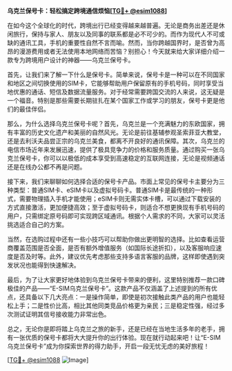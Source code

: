**乌克兰保号卡：轻松搞定跨境通信烦恼[[TG💪+ @esim1088](https://t.me/s/esim1088)]**

在如今这个全球化的时代，跨境出行已经变得越来越普遍。无论是商务出差还是休闲旅行，保持与家人、朋友以及同事的联系都是必不可少的。而作为现代人不可或缺的通讯工具，手机的重要性自然不言而喻。然而，当你跨越国界时，是否曾为高昂的漫游费用或者无法使用本地网络而苦恼？别担心！今天就来给大家详细介绍一款专为跨境用户设计的神器——乌克兰保号卡。

首先，让我们来了解一下什么是保号卡。简单来说，保号卡是一种可以在不同国家和地区之间切换使用的SIM卡，它能够帮助用户保留原有的手机号码，同时享受当地优惠的通话、短信及数据流量服务。对于经常需要跨国交流的人来说，这无疑是一个福音。特别是那些需要长期驻扎在某个国家工作或学习的朋友，保号卡更是他们的最佳伴侣。

那么，为什么选择乌克兰保号卡呢？首先，乌克兰是一个充满魅力的东欧国家，拥有丰富的历史文化遗产和美丽的自然风光。无论是前往基辅参观圣索菲亚大教堂，还是去利沃夫品尝正宗的乌克兰美食，都离不开良好的通讯保障。其次，乌克兰的电信市场近年来发展迅速，提供了极具竞争力的价格和服务质量。通过购买一张乌克兰保号卡，你可以以极低的成本享受到高速稳定的互联网连接，无论是视频通话还是在线办公都不再是问题。

接下来，我们来聊聊如何选择合适的保号卡产品。市面上常见的保号卡主要分为三种类型：普通SIM卡、eSIM卡以及虚拟号码卡。普通SIM卡是最传统的一种形式，需要物理插入手机才能使用；eSIM卡则无需实体卡槽，可以通过下载安装的方式直接激活，更加便捷高效；至于虚拟号码卡，则适合不想更换现有手机号码的用户，只需绑定原号码即可实现跨区域通讯。根据个人需求的不同，大家可以灵活挑选适合自己的方案。

当然，在选购过程中还有一些小技巧可以帮助你做出更明智的选择。比如查看运营商覆盖范围是否全面，是否有额外增值服务（如国际长途折扣），以及客服响应速度是否及时等。此外，建议优先考虑那些支持多语言客服的品牌，这样即使遇到突发状况也能得到快速解决。

最后，为了让大家更好地体验到乌克兰保号卡带来的便利，这里特别推荐一款口碑极佳的产品——“E-SIM乌克兰保号卡”。这款产品不仅涵盖了上述提到的所有优点，还具备以下几大亮点：一是操作简单，即使是初次接触此类产品的用户也能轻松上手；二是性价比高，相比其他同类竞品价格更为亲民；三是稳定性强，经过多次测试证明其信号接收能力非常出色。

总之，无论你是即将踏上乌克兰之旅的新手，还是已经在当地生活多年的老手，拥有一张优质的保号卡都将大大提升你的出行体验。现在就行动起来吧！让“E-SIM乌克兰保号卡”成为你探索世界的得力助手，开启一段无忧无虑的美好旅程！

[[TG💪+ @esim1088](https://t.me/s/esim1088) ![Image](https://i.postimg.cc/4NQfJmqS/Snipaste-2025-05-13-00-14-12.png)]